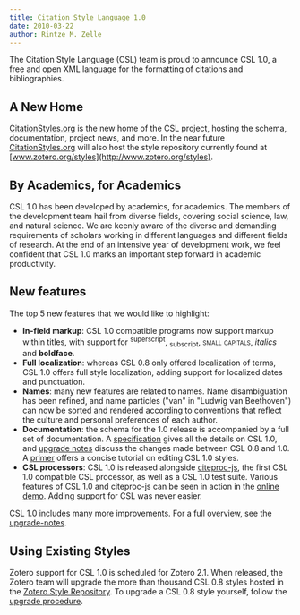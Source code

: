 ```yaml
---
title: Citation Style Language 1.0
date: 2010-03-22
author: Rintze M. Zelle
---
```


The Citation Style Language (CSL) team is proud to announce CSL 1.0, a free and open XML language for the formatting of citations and bibliographies.

## A New Home

[CitationStyles.org](http://citationstyles.org) is the new home of the CSL project, hosting the schema, documentation, project news, and more.
In the near future [CitationStyles.org](http://citationstyles.org) will also host the style repository currently found at [www.zotero.org/styles](http://www.zotero.org/styles).

## By Academics, for Academics

CSL 1.0 has been developed by academics, for academics.
The members of the development team hail from diverse fields, covering social science, law, and natural science.
We are keenly aware of the diverse and demanding requirements of scholars working in different languages and different fields of research.
At the end of an intensive year of development work, we feel confident that CSL 1.0 marks an important step forward in academic productivity.

## New features

The top 5 new features that we would like to highlight:

* **In-field markup**: CSL 1.0 compatible programs now support markup within titles, with support for <sup>superscript</sup>, <sub>subscript</sub>, <span style="font-variant: small-caps;">small capitals</span>, _italics_ and **boldface**.
* **Full localization**: whereas CSL 0.8 only offered localization of terms, CSL 1.0 offers full style localization, adding support for localized dates and punctuation.
* **Names**: many new features are related to names.
  Name disambiguation has been refined, and name particles ("van" in "Ludwig van Beethoven") can now be sorted and rendered according to conventions that reflect the culture and personal preferences of each author.
* **Documentation**: the schema for the 1.0 release is accompanied by a full set of documentation.
  A [specification](http://citationstyles.org/downloads/specification.html) gives all the details on CSL 1.0, and [upgrade notes](http://citationstyles.org/downloads/upgrade-notes.html) discuss the changes made between CSL 0.8 and 1.0\.
  A [primer](http://citationstyles.org/downloads/primer.html) offers a concise tutorial on editing CSL 1.0 styles.
* **CSL processors**: CSL 1.0 is released alongside [citeproc-js](http://bitbucket.org/fbennett/citeproc-js/wiki/Home), the first CSL 1.0 compatible CSL processor, as well as a CSL 1.0 test suite.
  Various features of CSL 1.0 and citeproc-js can be seen in action in the [online demo](http://gsl-nagoya-u.net/http/pub/citeproc-demo/demo.html).
  Adding support for CSL was never easier.

CSL 1.0 includes many more improvements.
For a full overview, see the [upgrade-notes](http://citationstyles.org/downloads/upgrade-notes.html).

## Using Existing Styles

Zotero support for CSL 1.0 is scheduled for Zotero 2.1.
When released, the Zotero team will upgrade the more than thousand CSL 0.8 styles hosted in the [Zotero Style Repository](http://zotero.org/styles).
To upgrade a CSL 0.8 style yourself, follow the [upgrade procedure](http://citationstyles.org/downloads/upgrade-notes.html#updating-csl-0-8-styles).
